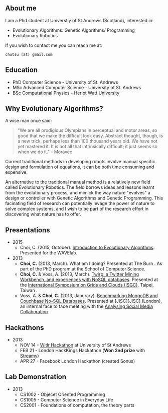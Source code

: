 ## About me
I am a Phd student at Universtiy of St Andrews (Scotland), interested in:

- Evolutionary Algorithms: Genetic Algorithms/ Programming
- Evolutionary Robotics

If you wish to contact me you can reach me at:

    chutsu (at) gmail.com


## Education
- PhD Computer Science - University of St. Andrews
- MSc Advanced Computer Science - University of St. Andrews
- BSc Computational Physics - Heriot Watt University


## Why Evolutionary Algorithms?
A wise man once said:

> "We are all prodigious Olympians in perceptual and motor areas, so good that
we make the difficult look easy.  Abstract thought, though, is a new trick,
perhaps less than 100 thousand years old. We have not yet mastered it. It is
not all that intrinsically difficult; it just seems so when we do it." -
Moravec

Current traditional methods in developing robots involve manual specific design
and formulation of equations, it can be both time consuming and expensive.

An alternative to the traditional manual method is a relatively new field
called Evolutionary Robotics. The field borrows ideas and lessons learnt from
the evolutionary process, and mimick the way nature "evolves" a design or
controller with Genetic Algorithms and Genetic Programming. This facinating
field of research can potentially levage the power of nature to solve complex
systems, and I wish to be part of the research effort in discovering what
nature has to offer.


## Presentations
- 2015
    - Choi, C. (2015, October). [Introduction to Evolutionary
      Algorithms][evo_algo]. Presented for the WAVElab.
- 2013
    - **Choi, C.** (2013, March). What am I doing? Presented at The Burn . As
      part of the PhD program at the School of Computer Science.
    - **Choi, C.** & Voss, A. (2013, March). [Twirp: a Twitter Mining
      Workbench, and experiences with NoSQL databases][twirp]. Presented at the
      [International Symposium on Grids and Clouds (ISGC)][ISGC], Taipei,
      Taiwan .
    - Voss, A. & **Choi, C.** (2013, Janurary). [Benchmarking MongoDB and
      Couchbase No-SQL Databases][dbench]. Presented at [JISC][JISC]
      (London), an internal face to face meeting with the [Analysing Social
      Media Collaboration][collab].


## Hackathons 
- 2013
    - NOV 14 - [Witlr Hackathon][witlr] at University of St Andrews
    - FEB 21 - London HackKings Hackathon (**Won 2nd prize** with
      [Streamy][streamy])
    - APR 27 - Facebook London Hackathon (created Sonus)


## Lab Demonstration

- 2013
    - CS1002 - Objecet Oriented Programming
    - CS1005 - Computer Science in Everyday Life
    - CS2001 - Foundations of computation, the theory parts


[st_andrews]: http://www.st-andrews.ac.uk

[twirp]: http://chutsu.github.com/presentations/isgc-2013
[ISGC]: http://event.twgrid.org/isgc2013/
[dbench]: http://chutsu.github.com/presentations/nosql_db-2013/nosql_db.pdf
[JSIC]: http://www.jisc.ac.uk/
[collab]: http://www.analyzingsocialmedia.org/
[evo_algo]: http://chutsu.github.com/presentations/wavelab_intro/
 

[witlr]: http://www.youtube.com/watch?v=EGiZCwXfVYM&t=0m37s
[streamy]: https://www.youtube.com/watch?v=JjMc1OaKEU0


